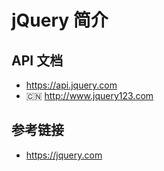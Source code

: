 # jQuery 简介

## API 文档
* https://api.jquery.com
* 🇨🇳 http://www.jquery123.com

## 参考链接
* https://jquery.com

